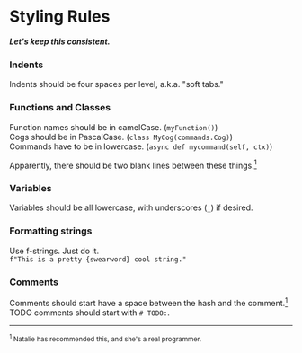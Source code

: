 # Styling Rules
***Let's keep this consistent.***

### Indents
Indents should be four spaces per level, a.k.a. "soft tabs."

### Functions and Classes
Function names should be in camelCase. (`myFunction()`)<br>
Cogs should be in PascalCase. (`class MyCog(commands.Cog)`)<br>
Commands have to be in lowercase. (`async def mycommand(self, ctx)`)

Apparently, there should be two blank lines between these things.<a href="#footnote1"><sup>1</sup></a>

### Variables

Variables should be all lowercase, with underscores (`_`) if desired.

### Formatting strings

Use f-strings. Just do it.    
`f"This is a pretty {swearword} cool string."`

### Comments
Comments should start have a space between the hash and the comment.<a href="#footnote1"><sup>1</sup></a>    
TODO comments should start with `# TODO:`.

____

<small>
<a name="footnote"></a><sup>1</sup> Natalie has recommended this, and she's a real programmer.
